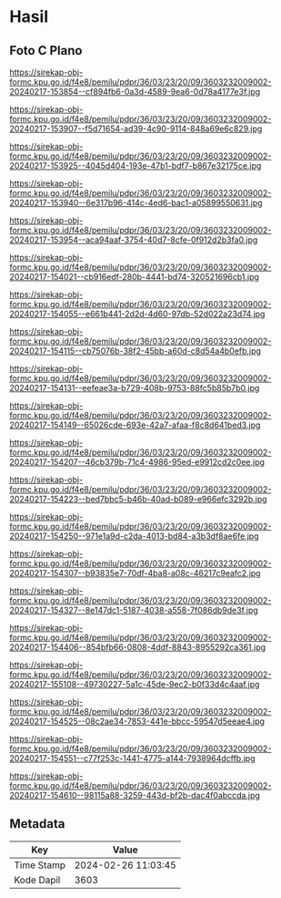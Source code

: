 # Hasil

## Foto C Plano

https://sirekap-obj-formc.kpu.go.id/f4e8/pemilu/pdpr/36/03/23/20/09/3603232009002-20240217-153854--cf894fb6-0a3d-4589-9ea6-0d78a4177e3f.jpg

https://sirekap-obj-formc.kpu.go.id/f4e8/pemilu/pdpr/36/03/23/20/09/3603232009002-20240217-153907--f5d71654-ad39-4c90-9114-848a69e6c829.jpg

https://sirekap-obj-formc.kpu.go.id/f4e8/pemilu/pdpr/36/03/23/20/09/3603232009002-20240217-153925--4045d404-193e-47b1-bdf7-b867e32175ce.jpg

https://sirekap-obj-formc.kpu.go.id/f4e8/pemilu/pdpr/36/03/23/20/09/3603232009002-20240217-153940--6e317b96-414c-4ed6-bac1-a05899550631.jpg

https://sirekap-obj-formc.kpu.go.id/f4e8/pemilu/pdpr/36/03/23/20/09/3603232009002-20240217-153954--aca94aaf-3754-40d7-8cfe-0f912d2b3fa0.jpg

https://sirekap-obj-formc.kpu.go.id/f4e8/pemilu/pdpr/36/03/23/20/09/3603232009002-20240217-154021--cb916edf-280b-4441-bd74-320521696cb1.jpg

https://sirekap-obj-formc.kpu.go.id/f4e8/pemilu/pdpr/36/03/23/20/09/3603232009002-20240217-154055--e661b441-2d2d-4d60-97db-52d022a23d74.jpg

https://sirekap-obj-formc.kpu.go.id/f4e8/pemilu/pdpr/36/03/23/20/09/3603232009002-20240217-154115--cb75076b-38f2-45bb-a60d-c8d54a4b0efb.jpg

https://sirekap-obj-formc.kpu.go.id/f4e8/pemilu/pdpr/36/03/23/20/09/3603232009002-20240217-154131--eefeae3a-b729-408b-9753-88fc5b85b7b0.jpg

https://sirekap-obj-formc.kpu.go.id/f4e8/pemilu/pdpr/36/03/23/20/09/3603232009002-20240217-154149--65026cde-693e-42a7-afaa-f8c8d641bed3.jpg

https://sirekap-obj-formc.kpu.go.id/f4e8/pemilu/pdpr/36/03/23/20/09/3603232009002-20240217-154207--46cb379b-71c4-4986-95ed-e9912cd2c0ee.jpg

https://sirekap-obj-formc.kpu.go.id/f4e8/pemilu/pdpr/36/03/23/20/09/3603232009002-20240217-154223--bed7bbc5-b46b-40ad-b089-e966efc3292b.jpg

https://sirekap-obj-formc.kpu.go.id/f4e8/pemilu/pdpr/36/03/23/20/09/3603232009002-20240217-154250--971e1a9d-c2da-4013-bd84-a3b3df8ae6fe.jpg

https://sirekap-obj-formc.kpu.go.id/f4e8/pemilu/pdpr/36/03/23/20/09/3603232009002-20240217-154307--b93835e7-70df-4ba8-a08c-46217c9eafc2.jpg

https://sirekap-obj-formc.kpu.go.id/f4e8/pemilu/pdpr/36/03/23/20/09/3603232009002-20240217-154327--8e147dc1-5187-4038-a558-7f086db9de3f.jpg

https://sirekap-obj-formc.kpu.go.id/f4e8/pemilu/pdpr/36/03/23/20/09/3603232009002-20240217-154406--854bfb66-0808-4ddf-8843-8955292ca361.jpg

https://sirekap-obj-formc.kpu.go.id/f4e8/pemilu/pdpr/36/03/23/20/09/3603232009002-20240217-155108--49730227-5a1c-45de-9ec2-b0f33d4c4aaf.jpg

https://sirekap-obj-formc.kpu.go.id/f4e8/pemilu/pdpr/36/03/23/20/09/3603232009002-20240217-154525--08c2ae34-7853-441e-bbcc-59547d5eeae4.jpg

https://sirekap-obj-formc.kpu.go.id/f4e8/pemilu/pdpr/36/03/23/20/09/3603232009002-20240217-154551--c77f253c-1441-4775-a144-7938964dcffb.jpg

https://sirekap-obj-formc.kpu.go.id/f4e8/pemilu/pdpr/36/03/23/20/09/3603232009002-20240217-154610--98115a88-3259-443d-bf2b-dac4f0abccda.jpg


## Metadata

| Key        | Value               |
| ---------- | ------------------- |
| Time Stamp | 2024-02-26 11:03:45 |
| Kode Dapil | 3603                |



